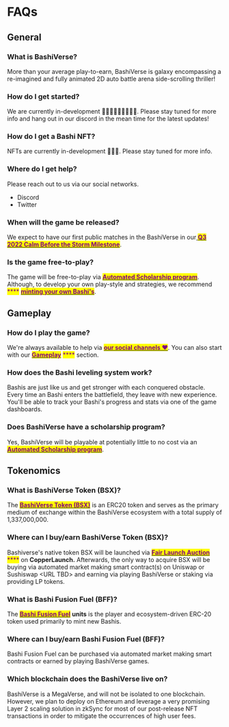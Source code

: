 # FAQs

## General

### What is BashiVerse?

More than your average play-to-earn, BashiVerse is galaxy encompassing a re-imagined and fully animated 2D auto battle arena side-scrolling thriller!

### How do I get started?

We are currently in-development 👩🏻‍💻👩🏻‍💻👩🏻‍💻. Please stay tuned for more info and hang out in our discord in the mean time for the latest updates!

### How do I get a Bashi NFT?

NFTs are currently in-development 👩🏻‍💻. Please stay tuned for more info.

### Where do I get help?

Please reach out to us via our social networks.

* Discord
* Twitter

### When will the game be released?

We expect to have our first public matches in the BashiVerse in our[ <mark style="color:purple;">**Q3 2022 Calm Before the Storm Milestone**</mark>](team/roadmap.md#2022-q3-calm-before-the-storm).

### Is the game free-to-play?

The game will be free-to-play via [<mark style="color:purple;">**Automated Scholarship program**</mark>](ecossytem/automated-scholarships.md). Although, to develop your own play-style and strategies, we recommend <mark style="color:purple;">\*\*\*\*</mark> [<mark style="color:purple;">**minting your own Bashi's**</mark>](ecossytem/bff-and-bashi-minting.md#normal-minting-in-game).

## Gameplay

### How do I play the game?

We're always available to help via [<mark style="color:purple;">**our social channels ❤️**</mark>](faqs.md#where-do-i-get-help). You can also start with our [<mark style="color:purple;">**Gameplay**</mark>](faqs.md#gameplay) <mark style="color:purple;">\*\*\*\*</mark> section.

### How does the Bashi leveling system work?

Bashis are just like us and get stronger with each conquered obstacle. Every time an Bashi enters the battlefield, they leave with new experience. You'll be able to track your Bashi's progress and stats via one of the game dashboards.

### Does BashiVerse have a scholarship program?

Yes, BashiVerse will be playable at potentially little to no cost via an [<mark style="color:purple;">**Automated Scholarship program**</mark>](ecossytem/automated-scholarships.md).

## Tokenomics

### What is BashiVerse Token (BSX)?

The [<mark style="color:purple;">**BashiVerse Token (BSX)**</mark>](ecossytem/tokenomics.md#bashiverse-token-bashi) is an ERC20 token and serves as the primary medium of exchange within the BashiVerse ecosystem with a total supply of 1,337,000,000.

### Where can I buy/earn BashiVerse Token (BSX)?

Bashiverse's native token BSX will be launched via [<mark style="color:purple;">**Fair Launch Auction**</mark>](ecossytem/copper-fair-launch.md) <mark style="color:purple;">\*\*\*\*</mark> on **CopperLaunch.** Afterwards, the only way to acquire BSX will be buying via automated market making smart contract(s) on Uniswap or Sushiswap \<URL TBD> and earning via playing BashiVerse or staking via providing LP tokens.

### What is Bashi Fusion Fuel (BFF)?

The [<mark style="color:purple;">**Bashi Fusion Fuel**</mark>](ecossytem/bff-and-bashi-minting.md) **units** is the player and ecosystem-driven ERC-20 token used primarily to mint new Bashis.

### Where can I buy/earn Bashi Fusion Fuel (BFF)?

Bashi Fusion Fuel can be purchased via automated market making smart contracts or earned by playing BashiVerse games.

### Which blockchain does the BashiVerse live on?

BashiVerse is a MegaVerse, and will not be isolated to one blockchain. However, we plan to deploy on Ethereum and leverage a very promising Layer 2 scaling solution in zkSync for most of our post-release NFT transactions in order to mitigate the occurrences of high user fees.
